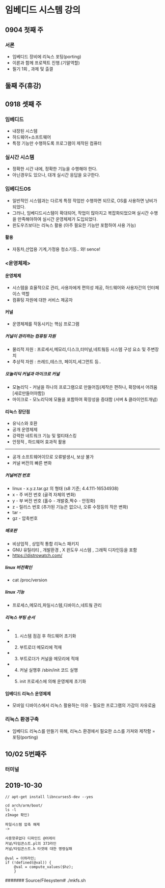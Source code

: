# 임베디드 시스템 강의

## 0904 첫째 주
### 서론
* 임베디드 장비에 리눅스 포팅(porting)
* 이론과 함께 프로젝트 진행.(기말역할)
* 필기 1회 , 과제 및 출결

## 둘째 주(휴강)

## 0918 셋째 주
### 임베디드
* 내장된 시스템
* 하드웨어+소프트웨어
* 특정 기능만 수행하도록 프로그램이 제작된 컴퓨터

### 실시간 시스템
* 정확한 시간 내에, 정확한 기능을 수행해야 한다.
* 아닌경우도 있으나, 대개 실시간 응답을 요구한다.

### 임베디드OS
* 일반적인 시스템과는 다르게 특정 작업만 수행하면 되므로, OS를 사용하면 낭비가 되었다.
* 그러나, 임베디드시스템이 확대되어, 작업이 많아지고 복잡화되었으며 실시간 수행을 만족해야하여 실시간 운영체제가 도입되었다.
* 윈도우즈보다는 리눅스 활용 (아주 필요한 기능만 포함하여 사용 가능)

#### 활용
* 자동차,산업용 기계,가정용 청소기등..
와! sence!

### <운영체제>
#### 운영체제
* 시스템을 효율적으로 관리, 사용자에게 편의성 제공, 하드웨어와 사용자간의 인터페이스 역할
* 컴퓨팅 자원에 대한 서비스 제공자

#### 커널
* 운영체제를 작동시키는 핵심 프로그램
##### 커널이 관리하는 컴퓨팅 자원
* 물리적 자원 : 프로세서,메모리,디스크,터미널,네트웤등 시스템 구성 요소 및 주변장치
* 추상적 자원 : 쓰레드,테스크, 페이지,세그먼트 등..

##### 모놀리딕 커널과 마이크로 커널
* 모놀리딕 - 커널을 하나의 프로그램으로 만들어짐(제작은 편하나, 확장에서 어려움[새로만들어야함])
* 마이크로 - 모노리딕에 모듈을 포함하여 확장성을 증대함 (서버 & 클라이언트개념)

#### 리눅스 장단점
* 유닉스와 호환
* 공개 운영체제
* 강력한 네트워크 기능 및 멀티태스킹
* 안정적 , 하드웨어 효과적 활용
---
* 공개 소프트웨어이므로 오류발생시, 보상 불가
* 커널 버전의 빠른 변화
##### 커널버전 번호
* linux - x.y.z.tar.gz 의 형태 (s8 기준; 4.4.111-16534938)
* x - 주 버전 번호 (골격 자체의 변화)
* y - 부 버전 번호 (홀수 - 개발중,짝수 - 안정화)
* z - 릴리스 번호 (추가된 기능은 없으나, 오류 수정등의 작은 변화)
* tar - 
* gz - 압축번호

##### 배포판
* 비상업적 , 상업적 통합 리눅스 패키지
* GNU 유틸리티 , 개발환경 , X 윈도우 시스템 , 그래픽 디자인등을 포함
* https://distrowatch.com/

##### linux 버전확인
* cat /proc/version

##### linux 기능
* 프로세스,메모리,파일시스템,디바이스,네트웤 관리

##### 리눅스 부팅 순서
* 1) 시스템 점검 후 하드웨어 초기화
* 2) 부트로더 메모리에 적재
* 3) 부트로더가 커널을 메모리에 적재
* 4) 커널 실행후 /sbin/init 코드 실행
* 5) init 프로세스에 의해 운영체제 초기화

#### 임베디드 리눅스 운영체제
* 모바일 디바이스에서 리눅스 활용하는 이유 - 필요한 프로그램의 가감이 자유로움

### 리눅스 환경구축
* 임베디드 리눅스를 만들기 위해, 리눅스 환경에서 필요한 소스를 가져와 제작함 = 포팅(porting)

## 10/02 5번째주

### 터미널


## 2019-10-30
```
// apt-get install libncurses5-dev --yes

cd arch/arm/boot/
ls -l
zImage 확인)

파일시스템 압축 해제
->

사용핫루없다 디파인드 @어레이 
커널/타임콘스트.pl의 373라인
커널/타임콘스트.h 타겟에 대한 명령실패

@val = 이하라인;
if (!defined(@val)) {
	@val = compute_values($hz);
	}
```
#######
Source/Filesystem# ./mkfs.sh
